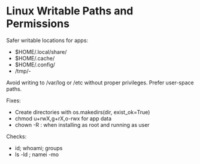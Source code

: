 # Linux Writable Paths and Permissions

Safer writable locations for apps:
- $HOME/.local/share/<app>
- $HOME/.cache/<app>
- $HOME/.config/<app>
- /tmp/<app>-<user>

Avoid writing to /var/log or /etc without proper privileges. Prefer user-space paths.

Fixes:
- Create directories with os.makedirs(dir, exist_ok=True)
- chmod u+rwX,g+rX,o-rwx for app data
- chown -R <user>:<group> <path> when installing as root and running as user

Checks:
- id; whoami; groups
- ls -ld <path>; namei -mo <path>
